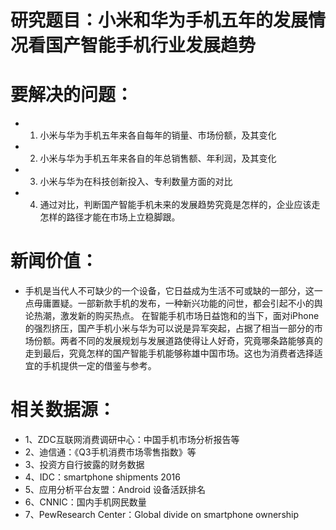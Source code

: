 
# 研究题目：小米和华为手机五年的发展情况看国产智能手机行业发展趋势

# 要解决的问题：
- 1. 小米与华为手机五年来各自每年的销量、市场份额，及其变化
- 2. 小米与华为手机五年来各自的年总销售额、年利润，及其变化
- 3. 小米与华为在科技创新投入、专利数量方面的对比
- 4. 通过对比，判断国产智能手机未来的发展趋势究竟是怎样的，企业应该走怎样的路径才能在市场上立稳脚跟。
 
# 新闻价值：
- 手机是当代人不可缺少的一个设备，它日益成为生活不可或缺的一部分，这一点毋庸置疑。一部新款手机的发布，一种新兴功能的问世，都会引起不小的舆论热潮，激发新的购买热点。
在智能手机市场日益饱和的当下，面对iPhone的强烈挤压，国产手机小米与华为可以说是异军突起，占据了相当一部分的市场份额。两者不同的发展规划与发展道路使得让人好奇，究竟哪条路能够真的走到最后，究竟怎样的国产智能手机能够称雄中国市场。这也为消费者选择适宜的手机提供一定的借鉴与参考。

# 相关数据源：
- 1、ZDC互联网消费调研中心：中国手机市场分析报告等
- 2、迪信通：《Q3手机消费市场零售指数》等
- 3、投资方自行披露的财务数据
- 4、IDC：smartphone shipments 2016
- 5、应用分析平台友盟：Android 设备活跃排名
- 6、CNNIC：国内手机网民数量
- 7、PewResearch Center：Global divide on smartphone ownership 
